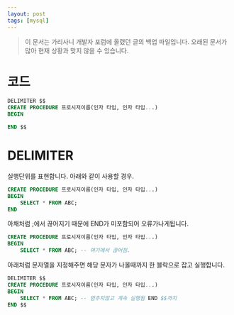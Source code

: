```yaml
---
layout: post
tags: [mysql]
---
```


> 이 문서는 가리사니 개발자 포럼에 올렸던 글의 백업 파일입니다.
오래된 문서가 많아 현재 상황과 맞지 않을 수 있습니다.


# 코드
``` sql
DELIMITER $$
CREATE PROCEDURE 프로시저이름(인자 타입, 인자 타입...)
BEGIN

END $$
```

# DELIMITER
실행단위를 표현합니다.
아래와 같이 사용할 경우.
``` sql
CREATE PROCEDURE 프로시저이름(인자 타입, 인자 타입...)
BEGIN
	SELECT * FROM ABC;
END
```
아채처럼 ;에서 끊어지기 때문에 END가 미포함되어 오류가나게됩니다.
``` sql
CREATE PROCEDURE 프로시저이름(인자 타입, 인자 타입...)
BEGIN
	SELECT * FROM ABC; -- 여기에서 끊어짐.
```
아래처럼 문자열을 지정해주면 해당 문자가 나올때까지 한 블락으로 잡고 실행합니다.
``` sql
DELIMITER $$
CREATE PROCEDURE 프로시저이름(인자 타입, 인자 타입...)
BEGIN
	SELECT * FROM ABC; -- 멈추지않고 계속 실행됨 END $$까지
END $$
```